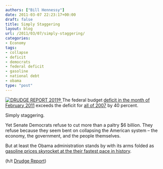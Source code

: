 ```yaml
---
authors: ["Bill Hennessy"]
date: 2011-03-07 22:23:17+00:00
draft: false
title: Simply Staggering
layout: blog
url: /2011/03/07/simply-staggering/
categories:
- Economy
tags:
- collapse
- deficit
- democrats
- federal deficit
- gasoline
- national debt
- obama
type: "post"
---
```


[![DRUDGE REPORT 2011®](https://hennessysview.com/wp-content/uploads/2011/03/DRUDGEREPORT2011.png)
](https://drudgereport.com) The federal budget [deficit in the month of February 2011](https://www.washingtontimes.com/news/2011/mar/7/government-posts-biggest-monthly-deficit-ever/) exceeds the deficit for [all of 2007](https://blogs.wsj.com/economics/2007/10/05/deficit-for-fiscal-2007-slides/) by 40 percent. 

Simply staggering.

Yet Senate Democrats refuse to cut more than a paltry $6 billion. They refuse because they seem bent on collapsing the American system – the economy, the government, and the people themselves.

But at least the Obama administration stands by with its arms folded as [gasoline prices skyrocket at the their fastest pace in history](https://edition.cnn.com/2011/TRAVEL/03/06/gas.prices/). 

(h/t [Drudge Report](https://drudgereport.com))
